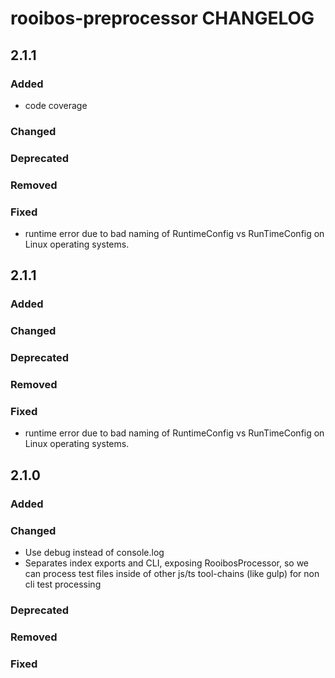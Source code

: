 # rooibos-preprocessor CHANGELOG

## 2.1.1

### Added

 - code coverage
### Changed

### Deprecated

### Removed

### Fixed

 - runtime error due to bad naming of RuntimeConfig vs RunTimeConfig on Linux operating systems.


## 2.1.1

### Added

### Changed

### Deprecated

### Removed

### Fixed

 - runtime error due to bad naming of RuntimeConfig vs RunTimeConfig on Linux operating systems.

## 2.1.0

### Added

### Changed

 - Use debug instead of console.log
 - Separates index exports and CLI, exposing RooibosProcessor, so we can process test files inside of other js/ts tool-chains (like gulp) for non cli test processing

### Deprecated

### Removed

### Fixed

